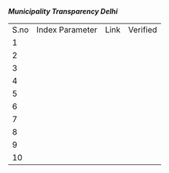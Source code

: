 

  
***Municipality Transparency Delhi***

<table>
  <tr><td>S.no</td><td>Index Parameter</td><td>Link</td><td>Verified</td></tr>
  <tr><td>1</td></tr>
   <tr><td>2</td></tr>
   <tr><td>3</td></tr>
   <tr><td>4</td></tr>
   <tr><td>5</td></tr>
   <tr><td>6</td></tr>
   <tr><td>7</td></tr>
   <tr><td>8</td></tr>
   <tr><td>9</td></tr>
   <tr><td>10</td></tr>
  </table>
